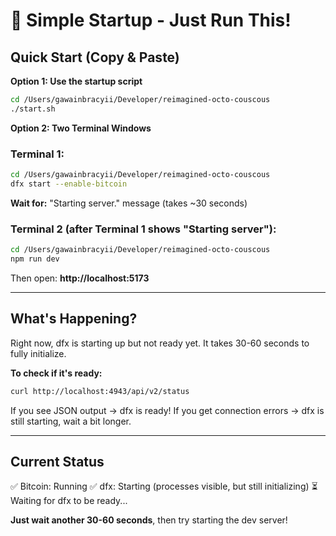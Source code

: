 # 🚀 Simple Startup - Just Run This!

## Quick Start (Copy & Paste)

**Option 1: Use the startup script**
```bash
cd /Users/gawainbracyii/Developer/reimagined-octo-couscous
./start.sh
```

**Option 2: Two Terminal Windows**

### Terminal 1:
```bash
cd /Users/gawainbracyii/Developer/reimagined-octo-couscous
dfx start --enable-bitcoin
```
**Wait for:** "Starting server." message (takes ~30 seconds)

### Terminal 2 (after Terminal 1 shows "Starting server"):
```bash
cd /Users/gawainbracyii/Developer/reimagined-octo-couscous
npm run dev
```

Then open: **http://localhost:5173**

---

## What's Happening?

Right now, dfx is starting up but not ready yet. It takes 30-60 seconds to fully initialize.

**To check if it's ready:**
```bash
curl http://localhost:4943/api/v2/status
```

If you see JSON output → dfx is ready!
If you get connection errors → dfx is still starting, wait a bit longer.

---

## Current Status

✅ Bitcoin: Running
✅ dfx: Starting (processes visible, but still initializing)
⏳ Waiting for dfx to be ready...

**Just wait another 30-60 seconds**, then try starting the dev server!

